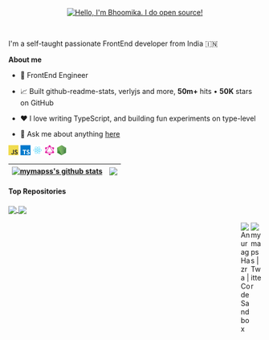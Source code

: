 <p align="center"><a href="https://mymapss.github.io"><img width="80%" alt="Hello, I'm Bhoomika. I do open source!" src="Hello! I’m Bhoomika.png" /></a></p>

<br />

I'm a self-taught passionate FrontEnd developer from India 🇮🇳

**About me**

- 💼 FrontEnd Engineer

- 📈 Built github-readme-stats, verlyjs and more, **50m+** hits • **50K** stars on GitHub

- ❤️ I love writing TypeScript, and building fun experiments on type-level

- 💬 Ask me about anything [here](https://github.com/mymapss/mymapss/issues)

<code><img height="20" alt="javascript" src="https://raw.githubusercontent.com/github/explore/80688e429a7d4ef2fca1e82350fe8e3517d3494d/topics/javascript/javascript.png"></code>
<code><img height="20" alt="typescript" src="https://raw.githubusercontent.com/github/explore/80688e429a7d4ef2fca1e82350fe8e3517d3494d/topics/typescript/typescript.png"></code>
<code><img height="20" alt="react" src="https://raw.githubusercontent.com/github/explore/80688e429a7d4ef2fca1e82350fe8e3517d3494d/topics/react/react.png"></code>
<code><img height="20" alt="graphql" src="https://raw.githubusercontent.com/github/explore/5c058a388828bb5fde0bcafd4bc867b5bb3f26f3/topics/graphql/graphql.png"></code>
<code><img height="20" alt="nodejs" src="https://raw.githubusercontent.com/github/explore/80688e429a7d4ef2fca1e82350fe8e3517d3494d/topics/nodejs/nodejs.png"></code>    


| <a href="https://github.com/mymapss/github-readme-stats"><img align="center" src="https://github-readme-stats.vercel.app/api?username=mymapss&show_icons=true&include_all_commits=true&theme=buefy&hide_border=true" alt="mymapss's github stats" /></a> | <a href="https://github.com/mymapss/github-readme-stats"><img align="center" src="https://github-readme-stats.vercel.app/api/top-langs/?username=mymapss&layout=compact&theme=buefy&hide_border=true" /></a> |
| ------------- | ------------- |

#### Top Repositories


<a href="https://github.com/mymapss/github-readme-stats">
  <img align="center" src="https://github-readme-stats.vercel.app/api/pin/?username=mymapss&repo=github-readme-stats&theme=buefy" />
</a>
<a href="https://github.com/mymapss/mymapss.github.io">
  <img align="center" src="https://github-readme-stats.vercel.app/api/pin/?username=mymapss&repo=mymapss.github.io&theme=buefy" />
</a>

<br />
<br />

<a href="https://twitter.com/mymapss">
  <img align="right" alt="mymapss | Twitter" width="21px" src="https://raw.githubusercontent.com/mymapss/mymapss/master/assets/twitter.svg" />
</a>
<a href="https://codesandbox.io/u/mymapss">
  <img align="right" alt="Anurag Hazra | CodeSandbox" width="20px" src="https://raw.githubusercontent.com/mymapss/mymapss/master/assets/codesandbox.svg" />
</a>
